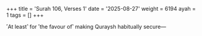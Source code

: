 +++
title = 'Surah 106, Verses 1'
date = '2025-08-27'
weight = 6194
ayah = 1
tags = []
+++

˹At least˺ for ˹the favour of˺ making Quraysh habitually secure—